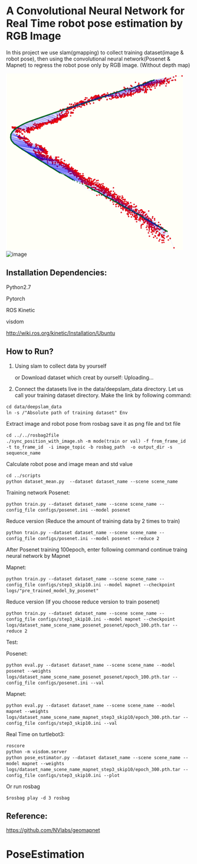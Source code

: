 # A Convolutional Neural Network for Real Time robot pose estimation by RGB Image

In this project we use slam(gmapping) to collect training dataset(image & robot pose), then using the convolutional neural network(Posenet & Mapnet) to regress the robot pose only by RGB image. (Without depth map)

![image](https://github.com/m5823779/PoseEstimation/blob/master/demo/result.png)
![image](https://github.com/m5823779/PoseEstimation/blob/master/demo/success.gif)

## Installation Dependencies:

Python2.7

Pytorch

ROS Kinetic

visdom

http://wiki.ros.org/kinetic/Installation/Ubuntu


## How to Run?
1. Using slam to collect data by yourself

   or Download dataset which creat by ourself: Uploading...

2. Connect the datasets live in the data/deepslam_data directory. Let us call your training dataset directory. Make the link by following command:

```
cd data/deepslam_data
ln -s /"Absolute path of training dataset" Env
```

Extract image and robot pose from rosbag save it as png file and txt file

```
cd ../../rosbag2file
./sync_position_with_image.sh -m mode(train or val) -f from_frame_id  -t to_frame_id  -i image_topic -b rosbag_path  -o output_dir -s sequence_name
```

Calculate robot pose and image mean and std value

```
cd ../scripts
python dataset_mean.py  --dataset dataset_name --scene scene_name
```

Training network
Posenet:
```
python train.py --dataset dataset_name --scene scene_name --config_file configs/posenet.ini --model posenet
```

Reduce version (Reduce the amount of training data by 2 times to train)

```
python train.py --dataset dataset_name --scene scene_name --config_file configs/posenet.ini --model posenet --reduce 2
```

After Posenet training 100epoch, enter following command continue traing neural network by Mapnet

Mapnet:
```
python train.py --dataset dataset_name --scene scene_name --config_file configs/step3_skip10.ini --model mapnet --checkpoint logs/"pre_trained_model_by_posenet"
```

Reduce version (If you choose reduce version to train posenet)
```
python train.py --dataset dataset_name --scene scene_name --config_file configs/step3_skip10.ini --model mapnet --checkpoint logs/dataset_name_scene_name_posenet_posenet/epoch_100.pth.tar --reduce 2
```

Test:

Posenet:

```
python eval.py --dataset dataset_name --scene scene_name --model posenet --weights logs/dataset_name_scene_name_posenet_posenet/epoch_100.pth.tar --config_file configs/posenet.ini --val
```
Mapnet:

```
python eval.py --dataset dataset_name --scene scene_name --model mapnet --weights logs/dataset_name_scene_name_mapnet_step3_skip10/epoch_300.pth.tar --config_file configs/step3_skip10.ini --val
```

Real Time on turtlebot3:

```
roscore
python -m visdom.server
python pose_estimator.py --dataset dataset_name --scene scene_name --model mapnet --weights logs/dataset_name_scene_name_mapnet_step3_skip10/epoch_300.pth.tar --config_file configs/step3_skip10.ini --plot
```

Or run rosbag

```
$rosbag play -d 3 rosbag
```

## Reference:

https://github.com/NVlabs/geomapnet
# PoseEstimation
